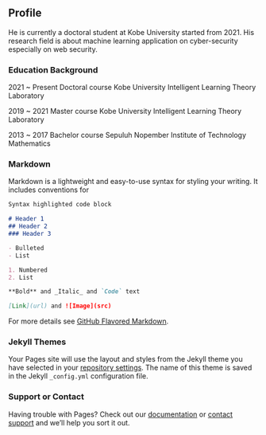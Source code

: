 ## Profile

He is currently a doctoral student at Kobe University started from 2021. His research field is about machine learning application on cyber-security especially on web security.

### Education Background
2021 ~ Present
Doctoral course
Kobe University
Intelligent Learning Theory Laboratory

2019 ~ 2021
Master course
Kobe University
Intelligent Learning Theory Laboratory

2013 ~ 2017
Bachelor course
Sepuluh Nopember Institute of Technology
Mathematics

### Markdown

Markdown is a lightweight and easy-to-use syntax for styling your writing. It includes conventions for

```markdown
Syntax highlighted code block

# Header 1
## Header 2
### Header 3

- Bulleted
- List

1. Numbered
2. List

**Bold** and _Italic_ and `Code` text

[Link](url) and ![Image](src)
```

For more details see [GitHub Flavored Markdown](https://guides.github.com/features/mastering-markdown/).

### Jekyll Themes

Your Pages site will use the layout and styles from the Jekyll theme you have selected in your [repository settings](https://github.com/rozimahfud/rozimahfud.github.io/settings/pages). The name of this theme is saved in the Jekyll `_config.yml` configuration file.

### Support or Contact

Having trouble with Pages? Check out our [documentation](https://docs.github.com/categories/github-pages-basics/) or [contact support](https://support.github.com/contact) and we’ll help you sort it out.
